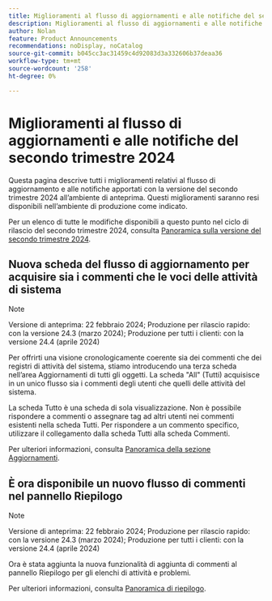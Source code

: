 ```yaml
---
title: Miglioramenti al flusso di aggiornamenti e alle notifiche del secondo trimestre 2024
description: Miglioramenti al flusso di aggiornamenti e alle notifiche del secondo trimestre 2024
author: Nolan
feature: Product Announcements
recommendations: noDisplay, noCatalog
source-git-commit: b045cc3ac31459c4d92083d3a332606b37deaa36
workflow-type: tm+mt
source-wordcount: '258'
ht-degree: 0%

---
```


# Miglioramenti al flusso di aggiornamenti e alle notifiche del secondo trimestre 2024

Questa pagina descrive tutti i miglioramenti relativi al flusso di aggiornamento e alle notifiche apportati con la versione del secondo trimestre 2024 all’ambiente di anteprima. Questi miglioramenti saranno resi disponibili nell’ambiente di produzione come indicato.

Per un elenco di tutte le modifiche disponibili a questo punto nel ciclo di rilascio del secondo trimestre 2024, consulta [Panoramica sulla versione del secondo trimestre 2024](/help/quicksilver/product-announcements/product-releases/24-q2-release-activity/24-q2-release-overview.md).

## Nuova scheda del flusso di aggiornamento per acquisire sia i commenti che le voci delle attività di sistema

>[!NOTE]
>
>Versione di anteprima: 22 febbraio 2024; Produzione per rilascio rapido: con la versione 24.3 (marzo 2024); Produzione per tutti i clienti: con la versione 24.4 (aprile 2024)

Per offrirti una visione cronologicamente coerente sia dei commenti che dei registri di attività del sistema, stiamo introducendo una terza scheda nell’area Aggiornamenti di tutti gli oggetti. La scheda &quot;All&quot; (Tutti) acquisisce in un unico flusso sia i commenti degli utenti che quelli delle attività del sistema.

La scheda Tutto è una scheda di sola visualizzazione. Non è possibile rispondere a commenti o assegnare tag ad altri utenti nei commenti esistenti nella scheda Tutti. Per rispondere a un commento specifico, utilizzare il collegamento dalla scheda Tutti alla scheda Commenti.

Per ulteriori informazioni, consulta [Panoramica della sezione Aggiornamenti](/help/quicksilver/workfront-basics/updating-work-items-and-viewing-updates/updates-tab-overview.md).

## È ora disponibile un nuovo flusso di commenti nel pannello Riepilogo

>[!NOTE]
>
>Versione di anteprima: 22 febbraio 2024; Produzione per rilascio rapido: con la versione 24.3 (marzo 2024); Produzione per tutti i clienti: con la versione 24.4 (aprile 2024)

Ora è stata aggiunta la nuova funzionalità di aggiunta di commenti al pannello Riepilogo per gli elenchi di attività e problemi.

Per ulteriori informazioni, consulta [Panoramica di riepilogo](/help/quicksilver/workfront-basics/the-new-workfront-experience/summary-overview.md).
